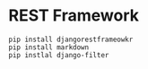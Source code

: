 # REST Framework

```shell
pip install djangorestframeowkr
pip install markdown
pip instlal django-filter
```